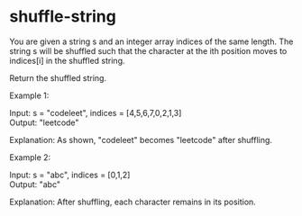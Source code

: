 # shuffle-string

You are given a string s and an integer array indices of the same length. The string s will be shuffled such that the character at the ith position moves to indices[i] in the shuffled string.

Return the shuffled string.

Example 1:

Input: s = "codeleet", indices = [4,5,6,7,0,2,1,3]<br>
Output: "leetcode"

Explanation: As shown, "codeleet" becomes "leetcode" after shuffling.

Example 2:

Input: s = "abc", indices = [0,1,2]<br>
Output: "abc"

Explanation: After shuffling, each character remains in its position.
